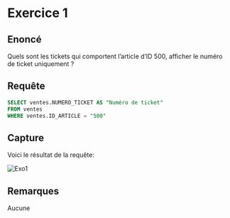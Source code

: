 # Exercice 1

## Enoncé

Quels sont les tickets qui comportent l’article d’ID 500, afficher le numéro de ticket
uniquement ?

## Requête

``` sql
SELECT ventes.NUMERO_TICKET AS "Numéro de ticket"
FROM ventes
WHERE ventes.ID_ARTICLE = "500"
```

## Capture

Voici le résultat de la requête:

![Exo1](exercice1.png)

## Remarques
Aucune
